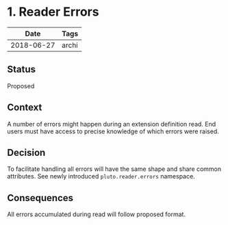 # 1. Reader Errors

| Date       | Tags    |
|------------|---------|
| 2018-06-27 | archi   |

## Status

Proposed

## Context

A number of errors might happen during an extension definition read. End users must have access to precise knowledge of which errors were raised.

## Decision

To facilitate handling all errors will have the same shape and share common attributes. See newly introduced `pluto.reader.errors` namespace.

## Consequences

All errors accumulated during read will follow proposed format.
